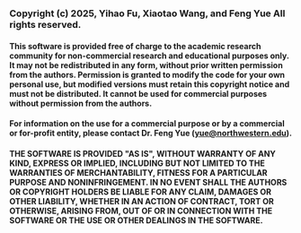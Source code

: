 ### Copyright (c) 2025, Yihao Fu, Xiaotao Wang, and Feng Yue All rights reserved.

#### This software is provided free of charge to the academic research community for non-commercial research and educational purposes only. It may not be redistributed in any form, without prior written permission from the authors. Permission is granted to modify the code for your own personal use, but modified versions must retain this copyright notice and must not be distributed. It cannot be used for commercial purposes without permission from the authors.
#### For information on the use for a commercial purpose or by a commercial or for-profit entity, please contact Dr. Feng Yue (yue@northwestern.edu).
#### THE SOFTWARE IS PROVIDED "AS IS", WITHOUT WARRANTY OF ANY KIND, EXPRESS OR IMPLIED, INCLUDING BUT NOT LIMITED TO THE WARRANTIES OF MERCHANTABILITY, FITNESS FOR A PARTICULAR PURPOSE AND NONINFRINGEMENT. IN NO EVENT SHALL THE AUTHORS OR COPYRIGHT HOLDERS BE LIABLE FOR ANY CLAIM, DAMAGES OR OTHER LIABILITY, WHETHER IN AN ACTION OF CONTRACT, TORT OR OTHERWISE, ARISING FROM, OUT OF OR IN CONNECTION WITH THE SOFTWARE OR THE USE OR OTHER DEALINGS IN THE SOFTWARE.
